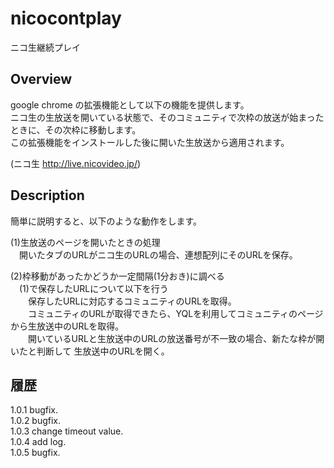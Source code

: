 # nicocontplay
ニコ生継続プレイ

## Overview

google chrome の拡張機能として以下の機能を提供します。  
ニコ生の生放送を開いている状態で、そのコミュニティで次枠の放送が始まったときに、その次枠に移動します。  
この拡張機能をインストールした後に開いた生放送から適用されます。

(ニコ生 http://live.nicovideo.jp/)

## Description

簡単に説明すると、以下のような動作をします。  

(1)生放送のページを開いたときの処理  
　開いたタブのURLがニコ生のURLの場合、連想配列にそのURLを保存。

(2)枠移動があったかどうか一定間隔(1分おき)に調べる  
　(1)で保存したURLについて以下を行う  
　　保存したURLに対応するコミュニティのURLを取得。  
　　コミュニティのURLが取得できたら、YQLを利用してコミュニティのページから生放送中のURLを取得。  
　　開いているURLと生放送中のURLの放送番号が不一致の場合、新たな枠が開いたと判断して 生放送中のURLを開く。  

## 履歴

1.0.1 bugfix.  
1.0.2 bugfix.  
1.0.3 change timeout value.  
1.0.4 add log.  
1.0.5 bugfix.  
